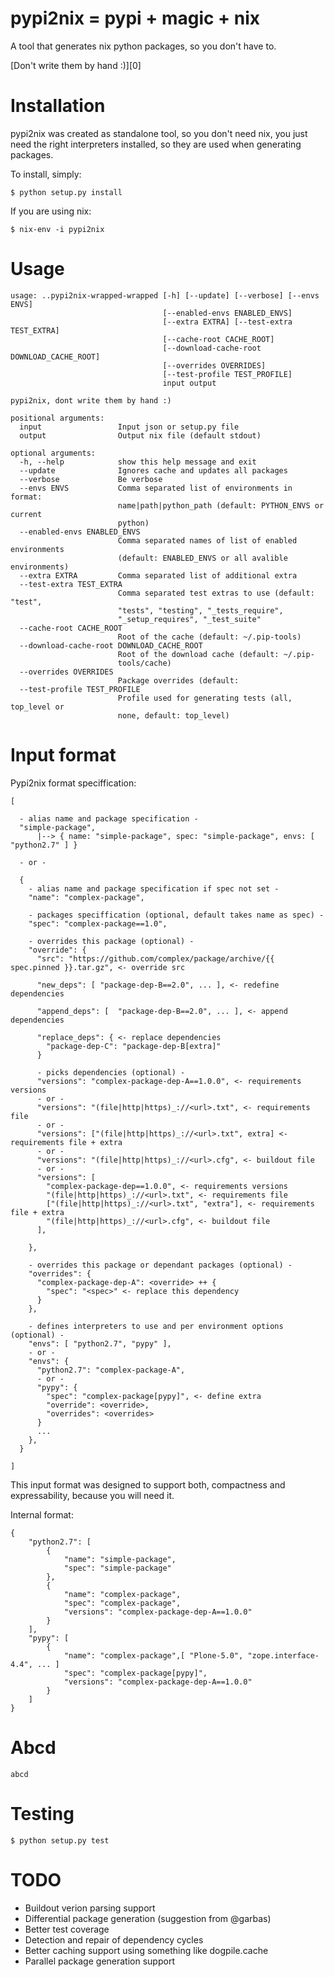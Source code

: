 pypi2nix = pypi + magic + nix
==============================

A tool that generates nix python packages, so you don't have to.

[Don't write them by hand :)][0]


Installation
============

pypi2nix was created as standalone tool, so you don't need nix, you just
need the right interpreters installed, so they are used when generating
packages.

To install, simply:

```console
$ python setup.py install
```

If you are using nix:

```console
$ nix-env -i pypi2nix
```

Usage
=====

```
usage: ..pypi2nix-wrapped-wrapped [-h] [--update] [--verbose] [--envs ENVS]
                                  [--enabled-envs ENABLED_ENVS]
                                  [--extra EXTRA] [--test-extra TEST_EXTRA]
                                  [--cache-root CACHE_ROOT]
                                  [--download-cache-root DOWNLOAD_CACHE_ROOT]
                                  [--overrides OVERRIDES]
                                  [--test-profile TEST_PROFILE]
                                  input output

pypi2nix, dont write them by hand :)

positional arguments:
  input                 Input json or setup.py file
  output                Output nix file (default stdout)

optional arguments:
  -h, --help            show this help message and exit
  --update              Ignores cache and updates all packages
  --verbose             Be verbose
  --envs ENVS           Comma separated list of environments in format:
                        name|path|python_path (default: PYTHON_ENVS or current
                        python)
  --enabled-envs ENABLED_ENVS
                        Comma separated names of list of enabled environments
                        (default: ENABLED_ENVS or all avalible environments)
  --extra EXTRA         Comma separated list of additional extra
  --test-extra TEST_EXTRA
                        Comma separated test extras to use (default: "test",
                        "tests", "testing", "_tests_require",
                        "_setup_requires", "_test_suite"
  --cache-root CACHE_ROOT
                        Root of the cache (default: ~/.pip-tools)
  --download-cache-root DOWNLOAD_CACHE_ROOT
                        Root of the download cache (default: ~/.pip-
                        tools/cache)
  --overrides OVERRIDES
                        Package overrides (default:
  --test-profile TEST_PROFILE
                        Profile used for generating tests (all, top_level or
                        none, default: top_level)
```

Input format
============

Pypi2nix format speciffication:

```
[
 
  - alias name and package specification -
  "simple-package",
      |--> { name: "simple-package", spec: "simple-package", envs: [ "python2.7" ] }

  - or -

  {
    - alias name and package specification if spec not set -
    "name": "complex-package",

    - packages speciffication (optional, default takes name as spec) -
    "spec": "complex-package==1.0",

    - overrides this package (optional) -
    "override": {
      "src": "https://github.com/complex/package/archive/{{ spec.pinned }}.tar.gz", <- override src

      "new_deps": [ "package-dep-B==2.0", ... ], <- redefine dependencies

      "append_deps": [  "package-dep-B==2.0", ... ], <- append dependencies

      "replace_deps": { <- replace dependencies
        "package-dep-C": "package-dep-B[extra]"
      }

      - picks dependencies (optional) -
      "versions": "complex-package-dep-A==1.0.0", <- requirements versions
      - or -
      "versions": "(file|http|https)_://<url>.txt", <- requirements file
      - or -
      "versions": ["(file|http|https)_://<url>.txt", extra] <- requirements file + extra
      - or -
      "versions": "(file|http|https)_://<url>.cfg", <- buildout file
      - or -
      "versions": [
        "complex-package-dep==1.0.0", <- requirements versions
        "(file|http|https)_://<url>.txt", <- requirements file
        ["(file|http|https)_://<url>.txt", "extra"], <- requirements file + extra
        "(file|http|https)_://<url>.cfg", <- buildout file
      ],

    },

    - overrides this package or dependant packages (optional) -
    "overrides": {
      "complex-package-dep-A": <override> ++ {
        "spec": "<spec>" <- replace this dependency
      }
    },

    - defines interpreters to use and per environment options (optional) -
    "envs": [ "python2.7", "pypy" ],
    - or -
    "envs": {
      "python2.7": "complex-package-A",
      - or -
      "pypy": {
        "spec": "complex-package[pypy]", <- define extra
        "override": <override>,
        "overrides": <overrides>
      }
      ...
    },
  }
 
]
```

This input format was designed to support both, compactness and expressability,
because you will need it.

Internal format:

```
{
    "python2.7": [
        {
            "name": "simple-package",
            "spec": "simple-package"
        },
        {
            "name": "complex-package",
            "spec": "complex-package",
            "versions": "complex-package-dep-A==1.0.0"
        }
    ],
    "pypy": [
        {
            "name": "complex-package",[ "Plone-5.0", "zope.interface-4.4", ... ]
            "spec": "complex-package[pypy]",
            "versions": "complex-package-dep-A==1.0.0"
        }
    ]
}
```

Abcd
====

```
abcd
```

Testing
=======

```
$ python setup.py test
```

TODO
====

- Buildout verion parsing support
- Differential package generation (suggestion from @garbas)
- Better test coverage
- Detection and repair of dependency cycles
- Better caching support using something like dogpile.cache
- Parallel package generation support
